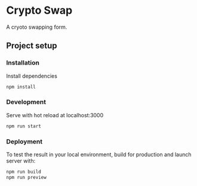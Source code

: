 # Crypto Swap

A cryoto swapping form.
## Project setup

### Installation

Install dependencies

```bash
npm install
```

### Development

Serve with hot reload at localhost:3000

```bash
npm run start
```

### Deployment

To test the result in your local environment, build for production and launch server with:

```bash
npm run build
npm run preview
```
